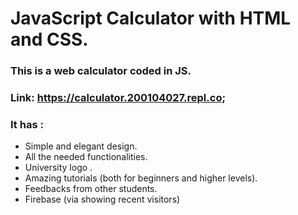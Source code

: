 # JavaScript Calculator with HTML and CSS.<br>

### This is a web calculator coded in JS.<br>
### Link: https://calculator.200104027.repl.co;

### It has :<br>
  - Simple and elegant design.<br>
  - All the needed functionalities.<br>
  - University logo . <br>
  - Amazing tutorials (both for beginners and higher levels). <br>
  - Feedbacks from other students. <br>
  - Firebase (via showing recent visitors)<br>


